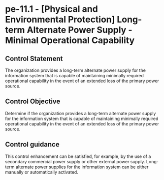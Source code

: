 # pe-11.1 - \[Physical and Environmental Protection\] Long-term Alternate Power Supply - Minimal Operational Capability

## Control Statement

The organization provides a long-term alternate power supply for the information system that is capable of maintaining minimally required operational capability in the event of an extended loss of the primary power source.

## Control Objective

Determine if the organization provides a long-term alternate power supply for the information system that is capable of maintaining minimally required operational capability in the event of an extended loss of the primary power source.

## Control guidance

This control enhancement can be satisfied, for example, by the use of a secondary commercial power supply or other external power supply. Long-term alternate power supplies for the information system can be either manually or automatically activated.
